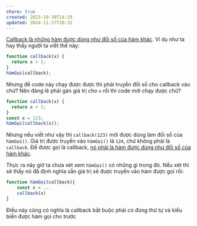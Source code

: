 ```yaml
---
share: true
created: 2023-10-30T14:29
updated: 2024-11-27T20:31
---
```

[Callback là những hàm được dùng như đối số của hàm khác](./Callback%20l%C3%A0%20nh%E1%BB%AFng%20h%C3%A0m%20%C4%91%C6%B0%E1%BB%A3c%20d%C3%B9ng%20nh%C6%B0%20%C4%91%E1%BB%91i%20s%E1%BB%91%20c%E1%BB%A7a%20h%C3%A0m%20kh%C3%A1c.md). Ví dụ như ta hay thấy người ta viết thế này:
```js
function callback(x) {
  return x + 1;
}
hàmGọi(callback); 
```

Nhưng để code này chạy được được thì phải truyền đối số cho callback vào chứ? Nên đáng lẽ phải gán giá trị cho `x` rồi thì code mới chạy được chứ?
```js
function callback(x) {
  return x + 1;
}
const x = 123;
hàmGọi(callback(x)); 
```

Nhưng nếu viết như vậy thì `callback(123)` mới được dùng làm đối số của `hàmGọi()`. Giá trị được truyền vào `hàmGọi()` là `124`, chứ không phải là `callback`. Để được gọi là callback, [nó phải là hàm được dùng như đối số của hàm khác](./Callback%20l%C3%A0%20nh%E1%BB%AFng%20h%C3%A0m%20%C4%91%C6%B0%E1%BB%A3c%20d%C3%B9ng%20nh%C6%B0%20%C4%91%E1%BB%91i%20s%E1%BB%91%20c%E1%BB%A7a%20h%C3%A0m%20kh%C3%A1c.md).

Thực ra nãy giờ ta chưa xét xem `hàmGọi()` có những gì trong đó. Nếu xét thì sẽ thấy nó đã định nghĩa sẵn giá trị sẽ được truyền vào hàm được gọi rồi:
```js
function hàmGọi(callback){
	const x = ...
	callback(x)
} 
```

Điều này cũng có nghĩa là callback bắt buộc phải có đúng thứ tự và kiểu biến được hàm gọi cho trước